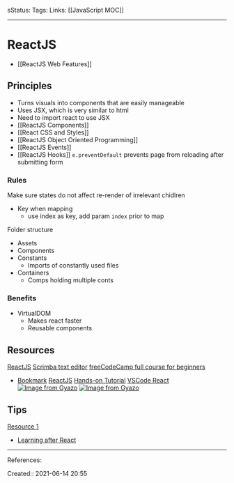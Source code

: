 sStatus:
Tags: 
Links: [[JavaScript MOC]]
___
# ReactJS
- [[ReactJS Web Features]]
## Principles
- Turns visuals into components that are easily manageable
- Uses JSX, which is very similar to html
- Need to import react to use JSX
- [[ReactJS Components]]
- [[React CSS and Styles]]
- [[ReactJS Object Oriented Programming]]
- [[ReactJS Events]]
- [[ReactJS Hooks]]
`e.preventDefault` prevents page from reloading after submitting form
### Rules 

Make sure states do not affect re-render of irrelevant chidlren
- Key when mapping
	- use index as key, add param `index` prior to map

Folder structure
- Assets
- Components
- Constants
	- Imports of constantly used files
- Containers
	- Comps holding multiple conts
### Benefits
- VirtualDOM
	- Makes react faster
	- Reusable components
## Resources
[ReactJS](https://reactjs.org/)
[Scrimba text editor](https://scrimba.com/scrim/cast-2099)
[freeCodeCamp full course for beginners](https://www.youtube.com/watch?v=DLX62G4lc44&ab_channel=freeCodeCamp.org)
- [Bookmark](https://youtu.be/DLX62G4lc44?t=631)
[ReactJS](https://reactjs.org/docs/hello-world.html)
[Hands-on Tutorial](https://reactjs.org/tutorial/tutorial.html)
[VSCode React](https://code.visualstudio.com/docs/nodejs/reactjs-tutorial)
[![Image from Gyazo](https://i.gyazo.com/07fe68c8cfd18bc871bc0bea7e774317.png)](https://gyazo.com/07fe68c8cfd18bc871bc0bea7e774317)
[![Image from Gyazo](https://i.gyazo.com/db4b9625b86e8527bbd3969f30d3b695.png)](https://gyazo.com/db4b9625b86e8527bbd3969f30d3b695)
## Tips
[Resource 1](https://www.freecodecamp.org/news/react-shortcuts-that-will-instantly-boost-your-productivity/)
- [Learning after React](https://www.quora.com/What-should-I-learn-after-React)
___
References:

Created:: 2021-06-14 20:55